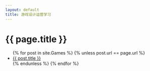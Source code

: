 ```yaml
---
layout: default
title: 游戏设计运营学习
---
```

<h1>{{ page.title }}</h1>

<ul>
{% for post in site.Games %}
  {% unless post.url == page.url %}
  <li><a href="{{ post.url | relative_url }}">{{ post.title }}</a></li>
  {% endunless %}
{% endfor %}
</ul>
